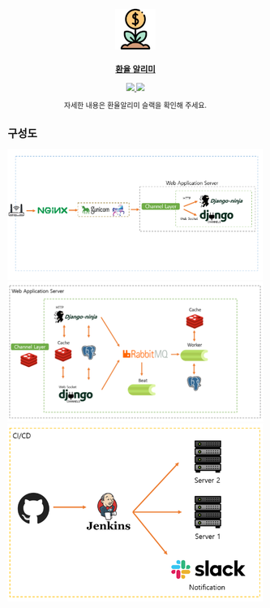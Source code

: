 <div id="top"></div>
<!--
*** Thanks for checking out the Best-README-Template. If you have a suggestion
*** that would make this better, please fork the repo and create a pull request
*** or simply open an issue with the tag "enhancement".
*** Don't forget to give the project a star!
*** Thanks again! Now go create something AMAZING! :D
-->



<!-- PROJECT SHIELDS -->
<!--
*** I'm using markdown "reference style" links for readability.
*** Reference links are enclosed in brackets [ ] instead of parentheses ( ).
*** See the bottom of this document for the declaration of the reference variables
*** for contributors-url, forks-url, etc. This is an optional, concise syntax you may use.
*** https://www.markdownguide.org/basic-syntax/#reference-style-links
-->


<!-- PROJECT LOGO -->
<br />
<div align="center">
  <img src="./backend/static/img/logo/premium-icon-investment-128.png" alt="Logo" width="80" height="80">

  <h3 align="center">
    <a href="https://finance.1ife.kr/">
    환율 알리미
    </a>

  </h3>
<a href="https://lace-push-56f.notion.site/240737b8f45f4b8c9e06cc7265cd8e8d">
    <img src="https://img.shields.io/badge/환율 알리미-ffffff?style=flat-square&logo=notion&logoColor=black"/>
</a>

<a href="https://lace-push-56f.notion.site/ALL-IN-d91c049ba3c847489156c26828b5c14e">
    <img src="https://img.shields.io/badge/Notion-ffffff?style=flat-square&logo=notion&logoColor=black"/>
</a>





  <p align="center">
    자세한 내용은 환율알리미 슬랙을 확인해 주세요.
  </p>
</div>






<!-- ABOUT THE PROJECT -->
## 구성도
<div align="center">
  <img src="./backend/static/img/readme/webserver1.png" alt="server img1">
  <img src="./backend/static/img/readme/webserver2.png" alt="server img1">
  <img src="./backend/static/img/readme/cicd.png" alt="server img1">
</div>








